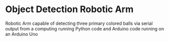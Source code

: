 # Object Detection Robotic Arm
 Robotic Arm capable of detecting three primary colored balls via serial output from a computing running Python code and Arduino code running on an Arduino Uno
